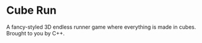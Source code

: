 # Cube Run 
A fancy-styled 3D endless runner game where everything is made in cubes. Brought to you by C++.
